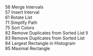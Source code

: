 56 Merge Intervals  
57 Insert Interval  
61 Rotate List  
71 Simplify Path  
75 Sort Colors  
82 Remove Duplicates from Sorted List II  
83 Remove Duplicates from Sorted List  
84 Largest Rectangle in Histogram  
85 Maximal Rectangle  